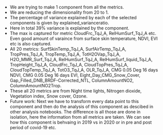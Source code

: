 * We are trying to make 1 component from all the metrics.<br>
* We are reducing the dimensionality from 20 to 1. <br>
* The percentage of variance explained by each of the selected components is given by explained_varianceratio. <br>
* Here in total 39% variance is explained by the component. <br>
* The max is captured for metric CloudFrc_TqJ_A, RelHumSurf_TqJ_A etc. Even good amount of varaince from surface skin temperature, NDVI, EVI etc is also captured.<br>
* All 20 metrics: SurfSkinTemp_TqJ_A, SurfAirTemp_TqJ_A, TropPres_TqJ_A, TropTemp_TqJ_A, TotH2OVap_TqJ_A, H2O_MMR_Surf_TqJ_A, RelHumSurf_TqJ_A, RelHumSurf_liquid_TqJ_A, TropHeight_TqJ_A, CloudFrc_TqJ_A, CloudTopPres_TqJ_A, CloudTopTemp_TqJ_A, TotO3_TqJ_A, OLR_TqJ_A, CMG 0.05 Deg 16 days NDVI, CMG 0.05 Deg 16 days EVI, Eight_Day_CMG_Snow_Cover, Gap_Filled_DNB_BRDF-Corrected_NTL, ColumnAmountNO2, ColumnAmountNO2Trop.<br>
* These all 20 metrics are from Night time lights, Nitrogen dioxide, Vegetation index, Snow cover, Ozone.
* Future work: Next we have to transform every data point to this component and then do the analysis of this component as descibed in other analysis notebooks. The difference is all those are done in isolation, here the information from all metrics are taken. We can see how this component is behvaing in 2019 vs in 2020 or in pre and post period of covid-19 etc.
